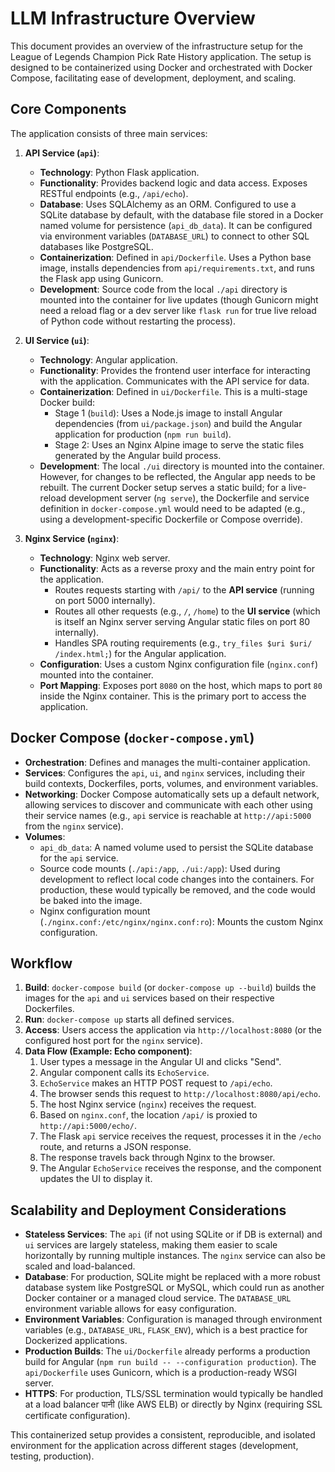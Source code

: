 # LLM Infrastructure Overview

This document provides an overview of the infrastructure setup for the League of Legends Champion Pick Rate History application. The setup is designed to be containerized using Docker and orchestrated with Docker Compose, facilitating ease of development, deployment, and scaling.

## Core Components

The application consists of three main services:

1.  **API Service (`api`)**:
    *   **Technology**: Python Flask application.
    *   **Functionality**: Provides backend logic and data access. Exposes RESTful endpoints (e.g., `/api/echo`).
    *   **Database**: Uses SQLAlchemy as an ORM. Configured to use a SQLite database by default, with the database file stored in a Docker named volume for persistence (`api_db_data`). It can be configured via environment variables (`DATABASE_URL`) to connect to other SQL databases like PostgreSQL.
    *   **Containerization**: Defined in `api/Dockerfile`. Uses a Python base image, installs dependencies from `api/requirements.txt`, and runs the Flask app using Gunicorn.
    *   **Development**: Source code from the local `./api` directory is mounted into the container for live updates (though Gunicorn might need a reload flag or a dev server like `flask run` for true live reload of Python code without restarting the process).

2.  **UI Service (`ui`)**:
    *   **Technology**: Angular application.
    *   **Functionality**: Provides the frontend user interface for interacting with the application. Communicates with the API service for data.
    *   **Containerization**: Defined in `ui/Dockerfile`. This is a multi-stage Docker build:
        *   Stage 1 (`build`): Uses a Node.js image to install Angular dependencies (from `ui/package.json`) and build the Angular application for production (`npm run build`).
        *   Stage 2: Uses an Nginx Alpine image to serve the static files generated by the Angular build process.
    *   **Development**: The local `./ui` directory is mounted into the container. However, for changes to be reflected, the Angular app needs to be rebuilt. The current Docker setup serves a static build; for a live-reload development server (`ng serve`), the Dockerfile and service definition in `docker-compose.yml` would need to be adapted (e.g., using a development-specific Dockerfile or Compose override).

3.  **Nginx Service (`nginx`)**:
    *   **Technology**: Nginx web server.
    *   **Functionality**: Acts as a reverse proxy and the main entry point for the application.
        *   Routes requests starting with `/api/` to the **API service** (running on port 5000 internally).
        *   Routes all other requests (e.g., `/`, `/home`) to the **UI service** (which is itself an Nginx server serving Angular static files on port 80 internally).
        *   Handles SPA routing requirements (e.g., `try_files $uri $uri/ /index.html;`) for the Angular application.
    *   **Configuration**: Uses a custom Nginx configuration file (`nginx.conf`) mounted into the container.
    *   **Port Mapping**: Exposes port `8080` on the host, which maps to port `80` inside the Nginx container. This is the primary port to access the application.

## Docker Compose (`docker-compose.yml`)

*   **Orchestration**: Defines and manages the multi-container application.
*   **Services**: Configures the `api`, `ui`, and `nginx` services, including their build contexts, Dockerfiles, ports, volumes, and environment variables.
*   **Networking**: Docker Compose automatically sets up a default network, allowing services to discover and communicate with each other using their service names (e.g., `api` service is reachable at `http://api:5000` from the `nginx` service).
*   **Volumes**:
    *   `api_db_data`: A named volume used to persist the SQLite database for the `api` service.
    *   Source code mounts (`./api:/app`, `./ui:/app`): Used during development to reflect local code changes into the containers. For production, these would typically be removed, and the code would be baked into the image.
    *   Nginx configuration mount (`./nginx.conf:/etc/nginx/nginx.conf:ro`): Mounts the custom Nginx configuration.

## Workflow

1.  **Build**: `docker-compose build` (or `docker-compose up --build`) builds the images for the `api` and `ui` services based on their respective Dockerfiles.
2.  **Run**: `docker-compose up` starts all defined services.
3.  **Access**: Users access the application via `http://localhost:8080` (or the configured host port for the `nginx` service).
4.  **Data Flow (Example: Echo component)**:
    1.  User types a message in the Angular UI and clicks "Send".
    2.  Angular component calls its `EchoService`.
    3.  `EchoService` makes an HTTP POST request to `/api/echo`.
    4.  The browser sends this request to `http://localhost:8080/api/echo`.
    5.  The host Nginx service (`nginx`) receives the request.
    6.  Based on `nginx.conf`, the location `/api/` is proxied to `http://api:5000/echo/`.
    7.  The Flask `api` service receives the request, processes it in the `/echo` route, and returns a JSON response.
    8.  The response travels back through Nginx to the browser.
    9.  The Angular `EchoService` receives the response, and the component updates the UI to display it.

## Scalability and Deployment Considerations

*   **Stateless Services**: The `api` (if not using SQLite or if DB is external) and `ui` services are largely stateless, making them easier to scale horizontally by running multiple instances. The `nginx` service can also be scaled and load-balanced.
*   **Database**: For production, SQLite might be replaced with a more robust database system like PostgreSQL or MySQL, which could run as another Docker container or a managed cloud service. The `DATABASE_URL` environment variable allows for easy configuration.
*   **Environment Variables**: Configuration is managed through environment variables (e.g., `DATABASE_URL`, `FLASK_ENV`), which is a best practice for Dockerized applications.
*   **Production Builds**: The `ui/Dockerfile` already performs a production build for Angular (`npm run build -- --configuration production`). The `api/Dockerfile` uses Gunicorn, which is a production-ready WSGI server.
*   **HTTPS**: For production, TLS/SSL termination would typically be handled at a load balancer पानी (like AWS ELB) or directly by Nginx (requiring SSL certificate configuration).

This containerized setup provides a consistent, reproducible, and isolated environment for the application across different stages (development, testing, production).
